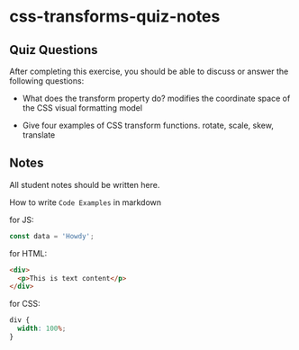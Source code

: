 # css-transforms-quiz-notes

## Quiz Questions

After completing this exercise, you should be able to discuss or answer the following questions:

- What does the transform property do?
  modifies the coordinate space of the CSS visual formatting model

- Give four examples of CSS transform functions.
  rotate, scale, skew, translate

## Notes

All student notes should be written here.

How to write `Code Examples` in markdown

for JS:

```javascript
const data = 'Howdy';
```

for HTML:

```html
<div>
  <p>This is text content</p>
</div>
```

for CSS:

```css
div {
  width: 100%;
}
```

